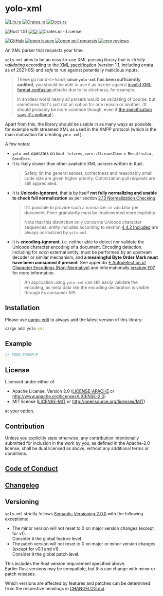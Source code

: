 # yolo-xml

[![Lib.rs](https://img.shields.io/badge/Lib.rs-*-84f)](https://lib.rs/crates/yolo-xml)
[![Crates.io](https://img.shields.io/crates/v/yolo-xml)](https://crates.io/crates/yolo-xml)
[![Docs.rs](https://docs.rs/yolo-xml/badge.svg)](https://docs.rs/yolo-xml)

![Rust 1.51](https://img.shields.io/static/v1?logo=Rust&label=&message=1.51&color=grey)
[![CI](https://github.com/Tamschi/yolo-xml/workflows/CI/badge.svg?branch=develop)](https://github.com/Tamschi/yolo-xml/actions?query=workflow%3ACI+branch%3Adevelop)
![Crates.io - License](https://img.shields.io/crates/l/yolo-xml/0.0.1)

[![GitHub](https://img.shields.io/static/v1?logo=GitHub&label=&message=%20&color=grey)](https://github.com/Tamschi/yolo-xml)
[![open issues](https://img.shields.io/github/issues-raw/Tamschi/yolo-xml)](https://github.com/Tamschi/yolo-xml/issues)
[![open pull requests](https://img.shields.io/github/issues-pr-raw/Tamschi/yolo-xml)](https://github.com/Tamschi/yolo-xml/pulls)
[![crev reviews](https://web.crev.dev/rust-reviews/badge/crev_count/yolo-xml.svg)](https://web.crev.dev/rust-reviews/crate/yolo-xml/)

An XML parser that respects your time.

`yolo-xml` aims to be an easy-to-use XML parsing library that is *strictly validating* according to the [XML specification](https://www.w3.org/XML/Core/#Publications) (version 1.1, including errata as of 2021-05) and *safe* to run against potentially malicious inputs.

> These go hand-in-hand; **once `yolo-xml` has been sufficiently audited**, you should be able to use it as barrier against [invalid XML format confusion](https://siguza.github.io/psychicpaper/) attacks due to its strictness, for example.
>
> In an ideal world nearly all parsers would be validating of course, but sometimes that's just not an option for one reason or another. (It should probably be more common though, even if [the specification says it's optional](https://www.w3.org/TR/2006/REC-xml11-20060816/#proc-types).)

Apart from this, the library should be usable in as many ways as possible, for example with streamed XML as used in the XMPP protocol (which is the main motivation for creating `yolo-xml`).

A few notes:

* `yolo-xml` operates on `&mut futures_core::Stream<Item = Result<char, Box<E>>>`.
* It is likely slower than other available XML parsers written in Rust.
  > Safety (in the general sense), correctness and reasonably small code size are given higher priority. Optimization pull requests are still appreciated.
* It is **Unicode-ignorant**, that is by itself **not fully normalizing and unable to check full normalization** as per section [2.13 Normalization Checking](https://www.w3.org/TR/2006/REC-xml11-20060816/#sec-normalization-checking).
  > It's possible to provide such a normalizer or validator per document. Finer granularity must be implemented more explicitly.
  >
  > Note that this distinction only concerns Unicode character sequences; entity includes according to section [4.4.2 Included](https://www.w3.org/TR/2006/REC-xml11-20060816/#included) are always normalized by `yolo-xml`.
* It is **encoding-ignorant**, i.e. neither able to detect nor validate the Unicode character encoding of a document. Encoding detection, including for *each* external entity, must be performed by an upstream decoder or similar mechanism, and **a meaningful Byte Order Mark must have been consumed if present**. See appendix [E Autodetection of Character Encodings (Non-Normative)](https://www.w3.org/TR/2006/REC-xml11-20060816/#sec-guessing) and informationally [erratum E07](https://www.w3.org/XML/xml-V11-2e-errata#E07) for more information.
  > An application using `yolo-xml` can still easily validate the encoding, as meta data like the encoding declaration is visible through its consumer API.

## Installation

Please use [cargo-edit](https://crates.io/crates/cargo-edit) to always add the latest version of this library:

```cmd
cargo add yolo-xml
```

## Example

```rust
// TODO_EXAMPLE
```

## License

Licensed under either of

* Apache License, Version 2.0
   ([LICENSE-APACHE](LICENSE-APACHE) or <http://www.apache.org/licenses/LICENSE-2.0>)
* MIT license
   ([LICENSE-MIT](LICENSE-MIT) or <http://opensource.org/licenses/MIT>)

at your option.

## Contribution

Unless you explicitly state otherwise, any contribution intentionally submitted
for inclusion in the work by you, as defined in the Apache-2.0 license, shall be
dual licensed as above, without any additional terms or conditions.

## [Code of Conduct](CODE_OF_CONDUCT.md)

## [Changelog](CHANGELOG.md)

## Versioning

`yolo-xml` strictly follows [Semantic Versioning 2.0.0](https://semver.org/spec/v2.0.0.html) with the following exceptions:

* The minor version will not reset to 0 on major version changes (except for v1).  
Consider it the global feature level.
* The patch version will not reset to 0 on major or minor version changes (except for v0.1 and v1).  
Consider it the global patch level.

This includes the Rust version requirement specified above.  
Earlier Rust versions may be compatible, but this can change with minor or patch releases.

Which versions are affected by features and patches can be determined from the respective headings in [CHANGELOG.md](CHANGELOG.md).
